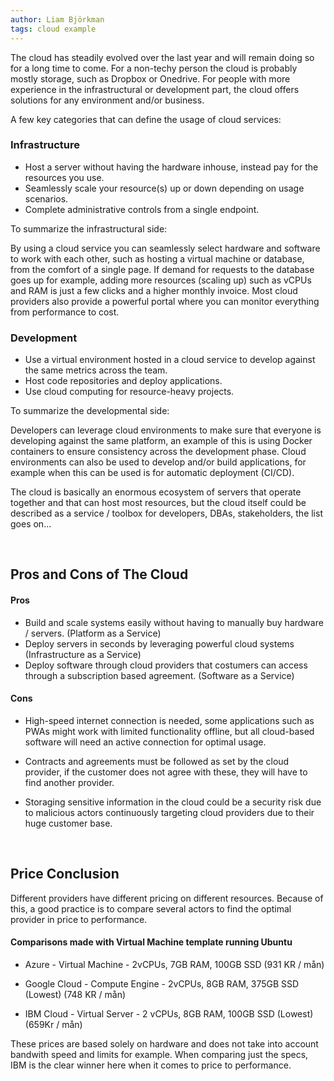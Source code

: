 ```yaml
---
author: Liam Björkman
tags: cloud example
---
```


The cloud has steadily evolved over the last year and will remain doing so for a long time to come. For a non-techy person the cloud is probably mostly storage, such as Dropbox or Onedrive. For people with more experience in the infrastructural or development part, the cloud offers solutions for any environment and/or business. 



A few key categories that can define the usage of cloud services:

### Infrastructure

* Host a server without having the hardware inhouse, instead pay for the resources you use.
* Seamlessly scale your resource(s) up or down depending on usage scenarios.
* Complete administrative controls from a single endpoint.



To summarize the infrastructural side:  

By using a cloud service you can seamlessly select hardware and software to work with each other, such as hosting a virtual machine or database, from the comfort of a single page. If demand for requests to the database goes up for example, adding more resources (scaling up) such as vCPUs and RAM is just a few clicks and a higher monthly invoice. Most cloud providers also provide a powerful portal where you can monitor everything from performance to cost.



### Development

* Use a virtual environment hosted in a cloud service to develop against the same metrics across the team.
* Host code repositories and deploy applications.
* Use cloud computing for resource-heavy projects.

To summarize the developmental side:

Developers can leverage cloud environments to make sure that everyone is developing against the same platform, an example of this is using Docker containers to ensure consistency across the development phase. Cloud environments can also be used to develop and/or build applications, for example when this can be used is for automatic deployment (CI/CD).



The cloud is basically an enormous ecosystem of servers that operate together and that can host most resources, but the cloud itself could be described as a service / toolbox for developers, DBAs, stakeholders, the list goes on...

​     

## Pros and Cons of The Cloud

#### Pros

* Build and scale systems easily without having to manually buy hardware / servers. (Platform as a Service)
* Deploy servers in seconds by leveraging powerful cloud systems (Infrastructure as a Service)
* Deploy software through cloud providers that costumers can access through a subscription based agreement. (Software as a Service)

#### Cons

* High-speed internet connection is needed, some applications such as PWAs might work with limited functionality offline, but all cloud-based software will need an active connection for optimal usage.

* Contracts and agreements must be followed as set by the cloud provider, if the customer does not agree with these, they will have to find another provider.
* Storaging sensitive information in the cloud could be a security risk due to malicious actors continuously targeting cloud providers due to their huge customer base.

​     

## Price Conclusion

Different providers have different pricing on different resources. Because of this, a good practice is to compare several actors to find the optimal provider in price to performance.

####  Comparisons made with Virtual Machine template running Ubuntu

* Azure - Virtual Machine - 2vCPUs, 7GB RAM, 100GB SSD (931 KR / mån)

* Google Cloud - Compute Engine - 2vCPUs, 8GB RAM, 375GB SSD (Lowest) (748 KR / mån)

* IBM Cloud - Virtual Server - 2 vCPUs, 8GB RAM, 100GB SSD (Lowest) (659Kr / mån)

These prices are based solely on hardware and does not take into account bandwith speed and limits for example.
When comparing just the specs, IBM is the clear winner here when it comes to price to performance.


